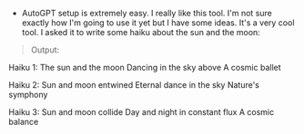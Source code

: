 * AutoGPT setup is extremely easy. I really like this tool. I'm not sure exactly how I'm going to use it yet but I have some ideas. It's a very cool tool. I asked it to write some haiku about the sun and the moon:
> Output:

Haiku 1:
The sun and the moon
Dancing in the sky above
A cosmic ballet

Haiku 2:
Sun and moon entwined
Eternal dance in the sky
Nature's symphony

Haiku 3:
Sun and moon collide
Day and night in constant flux
A cosmic balance
